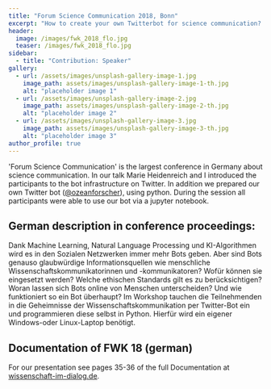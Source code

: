 ```yaml
---
title: "Forum Science Communication 2018, Bonn"
excerpt: "How to create your own Twitterbot for science communication? Interactive session for all participants."
header:
  image: /images/fwk_2018_flo.jpg
  teaser: /images/fwk_2018_flo.jpg
sidebar:
  - title: "Contribution: Speaker"
gallery:
  - url: /assets/images/unsplash-gallery-image-1.jpg
    image_path: assets/images/unsplash-gallery-image-1-th.jpg
    alt: "placeholder image 1"
  - url: /assets/images/unsplash-gallery-image-2.jpg
    image_path: assets/images/unsplash-gallery-image-2-th.jpg
    alt: "placeholder image 2"
  - url: /assets/images/unsplash-gallery-image-3.jpg
    image_path: assets/images/unsplash-gallery-image-3-th.jpg
    alt: "placeholder image 3"
author_profile: true
---
```


'Forum Science Communication' is the largest conference in Germany about science communication. In our talk Marie Heidenreich and I introduced the participants to the bot infrastructure on Twitter. In addition we prepared our own Twitter bot ([@ozeanforscher]("https://twitter.com/ozeanforscher)), using python. During the session all participants were able to use our bot via a jupyter notebook.

## German description in conference proceedings: 

Dank Machine Learning, Natural Language Processing und KI-Algorithmen wird es in den Sozialen Netzwerken immer mehr Bots geben. Aber sind Bots genauso glaubwürdige Informationsquellen wie menschliche Wissenschaftskommunikatorinnen und -kommunikatoren? Wofür können sie eingesetzt werden? Welche ethischen Standards gilt es zu berücksichtigen? Woran lassen sich Bots online von Menschen unterscheiden? Und wie funktioniert so ein Bot überhaupt? Im Workshop tauchen die Teilnehmenden in die Geheimnisse der Wissenschaftskommunikation per Twitter-Bot ein und programmieren diese selbst in Python. Hierfür wird ein eigener Windows-oder Linux-Laptop benötigt.

## Documentation of FWK 18 (german)

For our presentation see pages 35-36 of the full Documentation at [wissenschaft-im-dialog.de](https://www.wissenschaft-im-dialog.de/fileadmin/user_upload/Forum_Wissenschaftskommunikation/Dokumente/FWK18_Doku.pdf).